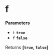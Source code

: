 <!-- Generated by documentation.js. Update this documentation by updating the source code. -->

# f

**Parameters**

-   `t` **`true`** 
-   `f` **`false`** 

Returns **\[`true`, `false`]** 
